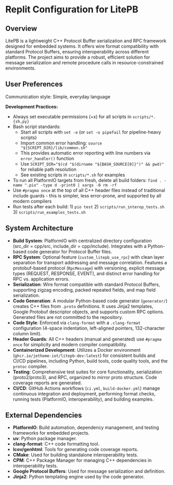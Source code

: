 # Replit Configuration for LitePB

## Overview
LitePB is a lightweight C++ Protocol Buffer serialization and RPC framework designed for embedded systems. It offers wire format compatibility with standard Protocol Buffers, ensuring interoperability across different platforms. The project aims to provide a robust, efficient solution for message serialization and remote procedure calls in resource-constrained environments.

## User Preferences
Communication style: Simple, everyday language

**Development Practices:**
- Always set executable permissions (+x) for all scripts in `scripts/*.{sh,py}`
- Bash script standards:
  - Start all scripts with `set -e` (or `set -o pipefail` for pipeline-heavy scripts)
  - Import common error handling: `source "${SCRIPT_DIR}/lib/common.sh"`
  - This provides automatic error reporting with line numbers via `error_handler()` function
  - Use `SCRIPT_DIR="$(cd "$(dirname "${BASH_SOURCE[0]}")" && pwd)"` for reliable path resolution
  - See existing scripts in `scripts/*.sh` for examples
- To run all PlatformIO targets from fresh, delete all build folders: `find . -name ".pio" -type d -print0 | xargs -0 rm -rf`
- Use `#pragma once` at the top of all C++ header files instead of traditional include guards - this is simpler, less error-prone, and supported by all modern compilers
- Run tests after each build: 1) `pio test` 2) `scripts/run_interop_tests.sh` 3) `scripts/run_examples_tests.sh`

## System Architecture
- **Build System**: PlatformIO with centralized directory configuration (src_dir = cpp/src, include_dir = cpp/include). Integrates with a Python-based code generator for Protocol Buffer files.
- **RPC System**: Optional feature (`custom_litepb_use_rpc`) with clean layer separation for transport addressing and message correlation. Features a protobuf-based protocol (`RpcMessage`) with versioning, explicit message types (REQUEST, RESPONSE, EVENT), and distinct error handling for RPC vs. application errors.
- **Serialization**: Wire format compatible with standard Protocol Buffers, supporting zigzag encoding, packed repeated fields, and map field serialization.
- **Code Generation**: A modular Python-based code generator (`generator/`) creates C++ files from `.proto` definitions. It uses Jinja2 templates, Google Protobuf descriptor objects, and supports custom RPC options. Generated files are not committed to the repository.
- **Code Style**: Enforced via `clang-format` with a `.clang-format` configuration (4-space indentation, left-aligned pointers, 132-character column limit).
- **Header Guards**: All C++ headers (manual and generated) use `#pragma once` for simplicity and modern compiler compatibility.
- **Containerized Development**: Utilizes a Docker environment (`ghcr.io/jethome-iot/litepb-dev:latest`) for consistent builds and CI/CD pipelines, including Python, build tools, code quality tools, and the `protoc` compiler.
- **Testing**: Comprehensive test suites for core functionality, serialization (proto2/proto3), and RPC, organized to mirror proto structure. Code coverage reports are generated.
- **CI/CD**: GitHub Actions workflows (`ci.yml`, `build-docker.yml`) manage continuous integration and deployment, performing format checks, running tests (PlatformIO, interoperability), and building examples.

## External Dependencies
- **PlatformIO**: Build automation, dependency management, and testing frameworks for embedded projects.
- **uv**: Python package manager.
- **clang-format**: C++ code formatting tool.
- **lcov/genhtml**: Tools for generating code coverage reports.
- **CMake**: Used for building standalone interoperability tests.
- **CPM**: C++ Package Manager for managing C++ dependencies in interoperability tests.
- **Google Protocol Buffers**: Used for message serialization and definition.
- **Jinja2**: Python templating engine used by the code generator.